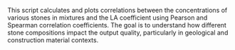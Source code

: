 This script calculates and plots correlations between the concentrations of various stones in mixtures and the LA coefficient using Pearson and Spearman correlation coefficients. The goal is to understand how different stone compositions impact the output quality, particularly in geological and construction material contexts.
